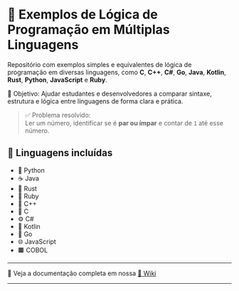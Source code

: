 # 🧠 Exemplos de Lógica de Programação em Múltiplas Linguagens

Repositório com exemplos simples e equivalentes de lógica de programação em diversas linguagens, como **C**, **C++**, **C#**, **Go**, **Java**, **Kotlin**, **Rust**, **Python**, **JavaScript** e **Ruby**.

🎯 Objetivo: Ajudar estudantes e desenvolvedores a comparar sintaxe, estrutura e lógica entre linguagens de forma clara e prática.

> ✅ Problema resolvido:  
> Ler um número, identificar se é **par ou ímpar** e contar de `1` até esse número.

## 🚀 Linguagens incluídas

- 🐍 Python
- ☕ Java
- 🦀 Rust
- 💎 Ruby
- 🧩 C++
- 🔣 C
- ⚙️ C#
- 🤖 Kotlin
- 🐹 Go
- 🌐 JavaScript
- 🟫 COBOL

---

📖 Veja a documentação completa em nossa [📘 Wiki](./WIKI.md)

---
